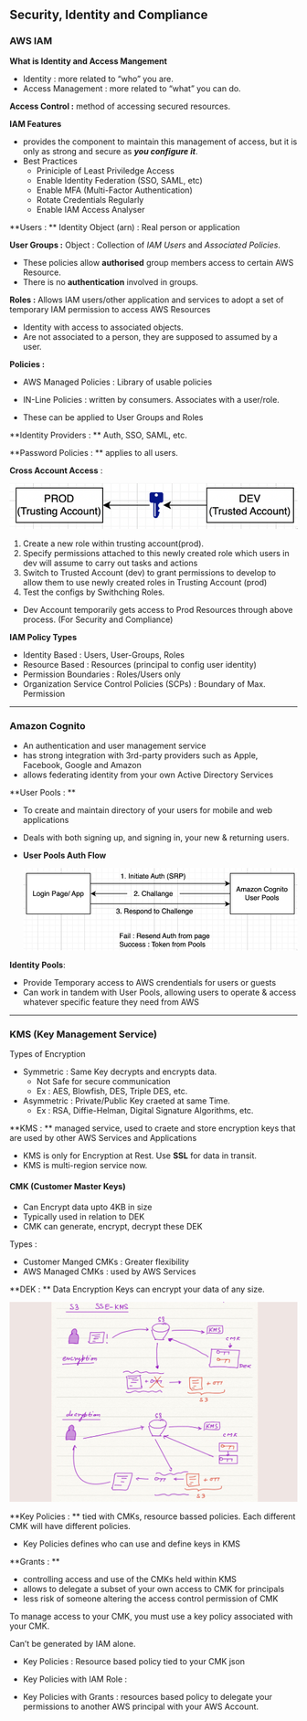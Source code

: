 ## Security, Identity and Compliance

### AWS IAM

**What is Identity and Access Mangement**

- Identity : more related to “who” you are.
- Access Management : more related to “what” you can do.

**Access Control :** method of accessing secured resources.

**IAM Features**

- provides the component to maintain this management of access, but it is only as strong and secure as ***you configure it***.
- Best Practices
    - Priniciple of Least Priviledge Access
    - Enable Identity Federation (SSO, SAML, etc)
    - Enable MFA (Multi-Factor Authentication)
    - Rotate Credentials Regularly
    - Enable IAM Access Analyser

**Users : ** Identity Object (arn) : Real person or application

**User Groups :** Object : Collection of *IAM Users* and *Associated Policies*. 

- These policies allow **authorised** group members access to certain AWS Resource.
- There is no **authentication** involved in groups.

**Roles :** Allows IAM users/other application and services to adopt a set of temporary IAM permission to access AWS Resources

- Identity with access to associated objects.
- Are not associated to a person, they are supposed to assumed by a user.

**Policies :** 

- AWS Managed Policies : Library of usable policies
- IN-Line Policies : written by consumers. Associates with a user/role.

- These can be applied to User Groups and Roles

**Identity Providers : ** Auth, SSO, SAML, etc.

**Password Policies : ** applies to all users.

**Cross Account Access** : 

![image-20230218172438866](ch11.assets/image-20230218172438866.png)

1. Create a new role within trusting account(prod).
2. Specify permissions attached to this newly created role which users in dev will assume to carry out tasks and actions
3. Switch to Trusted Account (dev) to grant permissions to develop to allow them to use newly created roles in Trusting Account (prod)
4. Test the configs by Swithching Roles.

- Dev Account temporarily gets access to Prod Resources through above process. (For Security and Compliance)

**IAM Policy Types**

- Identity Based : Users, User-Groups, Roles
- Resource Based : Resources (principal to config user identity)
- Permission Boundaries : Roles/Users only
- Organization Service Control Policies (SCPs) : Boundary of Max. Permission

<hr>

### Amazon Cognito

- An authentication and user management service
- has strong integration with 3rd-party providers such as Apple, Facebook, Google and Amazon
- allows federating identity from your own Active Directory Services

**User Pools : ** 

- To create and maintain directory of your users for mobile and web applications

- Deals with both signing up, and signing in, your new & returning users.

- **User Pools Auth Flow**

  ![image-20230218173433741](ch11.assets/image-20230218173433741.png)

**Identity Pools**: 

- Provide Temporary access to AWS crendentials for users or guests
- Can work in tandem with User Pools, allowing users to operate & access whatever specific feature they need from AWS

<hr>

### KMS (Key Management Service)

Types of Encryption

- Symmetric : Same Key decrypts and encrypts data.
    - Not Safe for secure communication
    - Ex : AES, Blowfish, DES, Triple DES, etc.
- Asymmetric : Private/Public Key craeted at same Time. 
    - Ex : RSA, Diffie-Helman, Digital Signature Algorithms, etc.

**KMS : ** managed service, used to craete and store encryption keys that are used by other AWS Services and Applications

- KMS is only for Encryption at Rest. Use **SSL** for data in transit.
- KMS is multi-region service now.

#### CMK (Customer Master Keys)

- Can Encrypt data upto 4KB in size
- Typically used in relation to DEK
- CMK can generate, encrypt, decrypt these DEK

Types :

- Customer Manged CMKs : Greater flexibility
- AWS Managed CMKs : used by AWS Services

**DEK : ** Data Encryption Keys can encrypt your data of any size.

![IMG_EC3B94927CDA-1](ch11.assets/IMG_EC3B94927CDA-1.jpeg)



**Key Policies : ** tied with CMKs, resource bassed policies. Each different CMK will have different policies.

- Key Policies defines who can use and define keys in KMS

**Grants : **

- controlling access and use of the CMKs held within KMS
- allows to delegate a subset of your own access to CMK for principals
- less risk of someone altering the access control permission of CMK

To manage access to your CMK, you must use a key policy associated with your CMK.

Can’t be generated by IAM alone.

- Key Policies : Resource based policy tied to your CMK json
- Key Policies with IAM Role : 

- Key Policies with Grants : resources based policy to delegate your permissions to another AWS principal with your AWS Account.